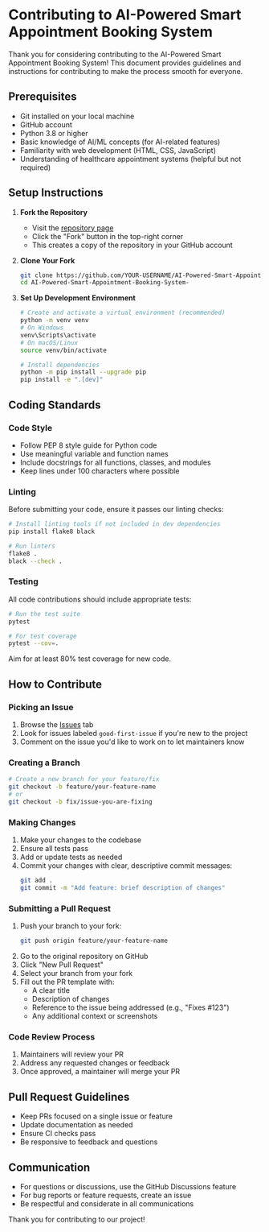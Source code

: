 # Contributing to AI-Powered Smart Appointment Booking System

Thank you for considering contributing to the AI-Powered Smart Appointment Booking System! This document provides guidelines and instructions for contributing to make the process smooth for everyone.

## Prerequisites

- Git installed on your local machine
- GitHub account
- Python 3.8 or higher
- Basic knowledge of AI/ML concepts (for AI-related features)
- Familiarity with web development (HTML, CSS, JavaScript)
- Understanding of healthcare appointment systems (helpful but not required)

## Setup Instructions

1. **Fork the Repository**
   - Visit the [repository page](https://github.com/ncayiyane/AI-Powered-Smart-Appointment-Booking-System-)
   - Click the "Fork" button in the top-right corner
   - This creates a copy of the repository in your GitHub account

2. **Clone Your Fork**
   ```bash
   git clone https://github.com/YOUR-USERNAME/AI-Powered-Smart-Appointment-Booking-System-.git
   cd AI-Powered-Smart-Appointment-Booking-System-
   ```

3. **Set Up Development Environment**
   ```bash
   # Create and activate a virtual environment (recommended)
   python -m venv venv
   # On Windows
   venv\Scripts\activate
   # On macOS/Linux
   source venv/bin/activate
   
   # Install dependencies
   python -m pip install --upgrade pip
   pip install -e ".[dev]"
   ```

## Coding Standards

### Code Style
- Follow PEP 8 style guide for Python code
- Use meaningful variable and function names
- Include docstrings for all functions, classes, and modules
- Keep lines under 100 characters where possible

### Linting
Before submitting your code, ensure it passes our linting checks:
```bash
# Install linting tools if not included in dev dependencies
pip install flake8 black

# Run linters
flake8 .
black --check .
```

### Testing
All code contributions should include appropriate tests:
```bash
# Run the test suite
pytest

# For test coverage
pytest --cov=.
```

Aim for at least 80% test coverage for new code.

## How to Contribute

### Picking an Issue
1. Browse the [Issues](https://github.com/ncayiyane/Assignment-13/issues) tab
2. Look for issues labeled `good-first-issue` if you're new to the project
3. Comment on the issue you'd like to work on to let maintainers know

### Creating a Branch
```bash
# Create a new branch for your feature/fix
git checkout -b feature/your-feature-name
# or
git checkout -b fix/issue-you-are-fixing
```

### Making Changes
1. Make your changes to the codebase
2. Ensure all tests pass
3. Add or update tests as needed
4. Commit your changes with clear, descriptive commit messages:
   ```bash
   git add .
   git commit -m "Add feature: brief description of changes"
   ```

### Submitting a Pull Request
1. Push your branch to your fork:
   ```bash
   git push origin feature/your-feature-name
   ```
2. Go to the original repository on GitHub
3. Click "New Pull Request"
4. Select your branch from your fork
5. Fill out the PR template with:
   - A clear title
   - Description of changes
   - Reference to the issue being addressed (e.g., "Fixes #123")
   - Any additional context or screenshots

### Code Review Process
1. Maintainers will review your PR
2. Address any requested changes or feedback
3. Once approved, a maintainer will merge your PR

## Pull Request Guidelines

- Keep PRs focused on a single issue or feature
- Update documentation as needed
- Ensure CI checks pass
- Be responsive to feedback and questions

## Communication

- For questions or discussions, use the GitHub Discussions feature
- For bug reports or feature requests, create an issue
- Be respectful and considerate in all communications

Thank you for contributing to our project!
